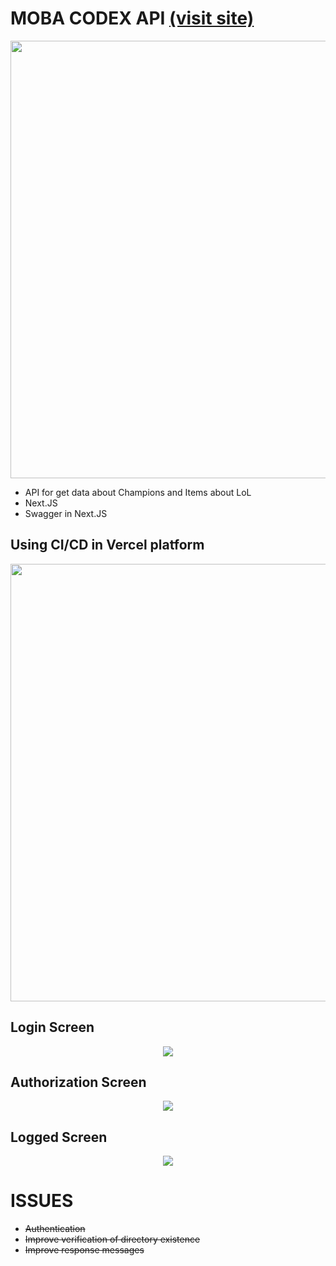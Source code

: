 # MOBA CODEX API [(visit site)](https://www.mobacodex.com)

<div align="center">
  <img src="https://user-images.githubusercontent.com/48114463/171037566-5e2b1f6b-97d1-4289-9174-ac0c0cea699b.png" width="700px"/>
</div>

 - API for get data about Champions and Items about LoL
 - Next.JS
 - Swagger in Next.JS

## Using CI/CD in Vercel platform
<div align="center">
  <img src="https://user-images.githubusercontent.com/48114463/171036755-ddbb45ed-a44c-422c-90b4-d3599020e1e4.png" width="700px"/>
</div>

## Login Screen
<div align="center">
  <img src="https://user-images.githubusercontent.com/48114463/171239881-663f931c-5a8f-4842-b83b-6cbaeacfbde4.png">
</div>

## Authorization Screen
<div align="center">
  <img src="https://user-images.githubusercontent.com/48114463/171242331-de94af13-6c93-4a6d-92a5-5f44c8b2b988.png">
</div>

## Logged Screen
<div align="center">
  <img src="https://user-images.githubusercontent.com/48114463/171243402-f63965b4-9934-40b2-977c-da2140dd5284.png">
</div>

# ISSUES

 - ~~Authentication~~
 - ~~Improve verification of directory existence~~
 - ~~Improve response messages~~